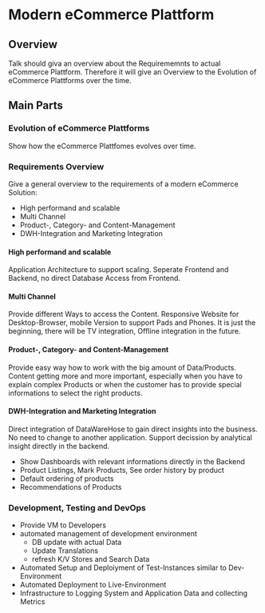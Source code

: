 
# Modern eCommerce Plattform

## Overview

Talk should giva an overview about the Requirememnts to actual eCommerce Plattform. Therefore it will give an Overview to the Evolution of eCommerce Plattforms over the time.

## Main Parts

### Evolution of eCommerce Plattforms

Show how the eCommerce Plattfomes evolves over time. 

### Requirements Overview

Give a general overview to the requirements of a modern eCommerce Solution:

* High performand and scalable 
* Multi Channel
* Product-, Category- and Content-Management
* DWH-Integration and Marketing Integration

#### High performand and scalable 

Application Architecture to support scaling. Seperate Frontend and Backend, no direct Database Access from Frontend.


#### Multi Channel

Provide different Ways to access the Content. Responsive Website for Desktop-Browser, mobile Version to support Pads and Phones. 
It is just the beginning, there will be TV integration, Offline integration in the future.


#### Product-, Category- and Content-Management

Provide easy way how to work with the big amount of Data/Products. Content getting more and more important, especially when you have to explain complex Products or when the customer has to provide special informations to select the right products.

#### DWH-Integration and Marketing Integration

Direct integration of DataWareHose to gain direct insights into the business. No need to change to another application. Support decission by analytical insight directly in the backend. 

* Show Dashboards with relevant informations directly in the Backend
* Product Listings, Mark Products, See order history by product
* Default ordering of products
* Recommendations of Products 

### Development, Testing and DevOps

- Provide VM to Developers
- automated management of development environment
    + DB update with actual Data
    + Update Translations
    + refresh K/V Stores and Search Data
- Automated Setup and Deploiyment of Test-Instances similar to Dev-Environment
- Automated Deployment to Live-Environment
- Infrastructure to Logging System and Application Data and collecting Metrics
